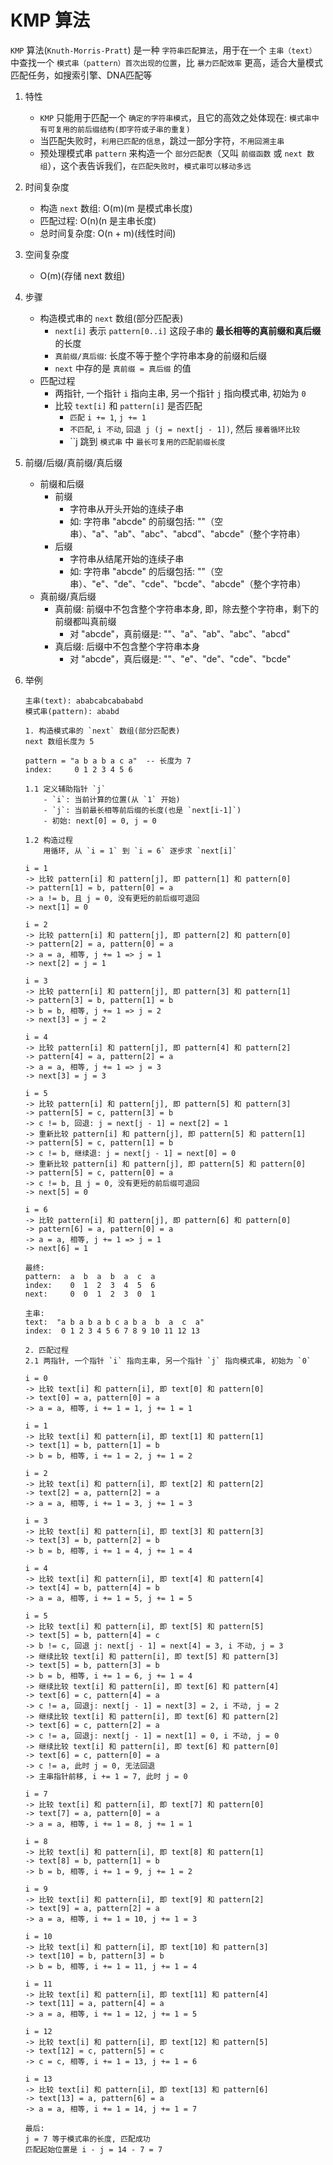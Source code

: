 # KMP 算法
  `KMP` 算法(`Knuth-Morris-Pratt`) 是一种 `字符串匹配算法`，用于在一个 `主串（text）` 中查找一个 `模式串（pattern）首次出现的位置`，比 `暴力匹配效率` 更高，适合大量模式匹配任务，如搜索引擎、DNA匹配等
  
1. 特性
   - `KMP` 只能用于匹配一个 `确定的字符串模式`，且它的高效之处体现在: `模式串中有可复用的前后缀结构(即字符或子串的重复)`
   - 当匹配失败时，`利用已匹配的信息`，跳过一部分字符，`不用回溯主串`
   - 预处理模式串 `pattern` 来构造一个 `部分匹配表`（又叫 `前缀函数` 或 `next 数组`），这个表告诉我们，`在匹配失败时`，`模式串可以移动多远`

2. 时间复杂度
   - 构造 `next` 数组: O(m)(m 是模式串长度)
   - 匹配过程: O(n)(n 是主串长度)
   - 总时间复杂度: O(n + m)(线性时间)
   
3. 空间复杂度
   - O(m)(存储 next 数组)

4. 步骤
   - 构造模式串的 `next` 数组(部分匹配表)
     - `next[i]` 表示 `pattern[0..i]` 这段子串的 **最长相等的真前缀和真后缀** 的长度
     - `真前缀/真后缀`: 长度不等于整个字符串本身的前缀和后缀
     - `next` 中存的是 `真前缀 = 真后缀` 的值
   - 匹配过程
     - 两指针, 一个指针 `i` 指向主串, 另一个指针 `j` 指向模式串, 初始为 `0`
     - 比较 `text[i]` 和 `pattern[i]` 是否匹配
       - `匹配` `i += 1`, `j += 1`
       - `不匹配`, `i 不动`, `回退 j (j = next[j - 1])`, 然后 `接着循环比较`
       - ``j 跳到 `模式串` 中 `最长可复用的匹配前缀长度`

5. 前缀/后缀/真前缀/真后缀
   - 前缀和后缀
     - 前缀
       - 字符串从开头开始的连续子串
       - 如: 字符串 "abcde" 的前缀包括: ""（空串）、"a"、"ab"、"abc"、"abcd"、"abcde"（整个字符串）
     - 后缀
       - 字符串从结尾开始的连续子串
       - 如: 字符串 "abcde" 的后缀包括: ""（空串）、"e"、"de"、"cde"、"bcde"、"abcde"（整个字符串）
   - 真前缀/真后缀
     - 真前缀: 前缀中不包含整个字符串本身, 即，除去整个字符串，剩下的前缀都叫真前缀
       - 对 "abcde"，真前缀是: ""、"a"、"ab"、"abc"、"abcd"
     - 真后缀: 后缀中不包含整个字符串本身
       - 对 "abcde"，真后缀是: ""、"e"、"de"、"cde"、"bcde"

6. 举例
   ```text
   主串(text): ababcabcabababd
   模式串(pattern): ababd
   
   1. 构造模式串的 `next` 数组(部分匹配表)
   next 数组长度为 5
   
   pattern = "a b a b a c a"  -- 长度为 7
   index:     0 1 2 3 4 5 6
   
   1.1 定义辅助指针 `j`
       - `i`: 当前计算的位置(从 `1` 开始)
       - `j`: 当前最长相等前后缀的长度(也是 `next[i-1]`)
       - 初始: next[0] = 0, j = 0
   
   1.2 构造过程
       用循环, 从 `i = 1` 到 `i = 6` 逐步求 `next[i]`
     
   i = 1
   -> 比较 pattern[i] 和 pattern[j], 即 pattern[1] 和 pattern[0]
   -> pattern[1] = b, pattern[0] = a
   -> a != b, 且 j = 0, 没有更短的前后缀可退回
   -> next[1] = 0
   
   i = 2
   -> 比较 pattern[i] 和 pattern[j], 即 pattern[2] 和 pattern[0] 
   -> pattern[2] = a, pattern[0] = a
   -> a = a, 相等, j += 1 => j = 1
   -> next[2] = j = 1
   
   i = 3
   -> 比较 pattern[i] 和 pattern[j], 即 pattern[3] 和 pattern[1]     
   -> pattern[3] = b, pattern[1] = b
   -> b = b, 相等, j += 1 => j = 2
   -> next[3] = j = 2
   
   i = 4
   -> 比较 pattern[i] 和 pattern[j], 即 pattern[4] 和 pattern[2]    
   -> pattern[4] = a, pattern[2] = a
   -> a = a, 相等, j += 1 => j = 3
   -> next[3] = j = 3
   
   i = 5
   -> 比较 pattern[i] 和 pattern[j], 即 pattern[5] 和 pattern[3]    
   -> pattern[5] = c, pattern[3] = b
   -> c != b, 回退: j = next[j - 1] = next[2] = 1
   -> 重新比较 pattern[i] 和 pattern[j], 即 pattern[5] 和 pattern[1]    
   -> pattern[5] = c, pattern[1] = b
   -> c != b, 继续退: j = next[j - 1] = next[0] = 0
   -> 重新比较 pattern[i] 和 pattern[j], 即 pattern[5] 和 pattern[0]    
   -> pattern[5] = c, pattern[0] = a
   -> c != b, 且 j = 0, 没有更短的前后缀可退回
   -> next[5] = 0
   
   i = 6
   -> 比较 pattern[i] 和 pattern[j], 即 pattern[6] 和 pattern[0]   
   -> pattern[6] = a, pattern[0] = a
   -> a = a, 相等, j += 1 => j = 1
   -> next[6] = 1
   
   最终:
   pattern:  a  b  a  b  a  c  a
   index:    0  1  2  3  4  5  6
   next:     0  0  1  2  3  0  1
   
   主串:
   text:  "a b a b a b c a b a  b  a  c  a"
   index:  0 1 2 3 4 5 6 7 8 9 10 11 12 13

   2. 匹配过程
   2.1 两指针, 一个指针 `i` 指向主串, 另一个指针 `j` 指向模式串, 初始为 `0`
  
   i = 0
   -> 比较 text[i] 和 pattern[i], 即 text[0] 和 pattern[0]
   -> text[0] = a, pattern[0] = a
   -> a = a, 相等, i += 1 = 1, j += 1 = 1
   
   i = 1
   -> 比较 text[i] 和 pattern[i], 即 text[1] 和 pattern[1]  
   -> text[1] = b, pattern[1] = b
   -> b = b, 相等, i += 1 = 2, j += 1 = 2
   
   i = 2
   -> 比较 text[i] 和 pattern[i], 即 text[2] 和 pattern[2]  
   -> text[2] = a, pattern[2] = a
   -> a = a, 相等, i += 1 = 3, j += 1 = 3
   
   i = 3
   -> 比较 text[i] 和 pattern[i], 即 text[3] 和 pattern[3]  
   -> text[3] = b, pattern[2] = b
   -> b = b, 相等, i += 1 = 4, j += 1 = 4
   
   i = 4
   -> 比较 text[i] 和 pattern[i], 即 text[4] 和 pattern[4]  
   -> text[4] = b, pattern[4] = b
   -> a = a, 相等, i += 1 = 5, j += 1 = 5
   
   i = 5
   -> 比较 text[i] 和 pattern[i], 即 text[5] 和 pattern[5]  
   -> text[5] = b, pattern[4] = c  
   -> b != c, 回退 j: next[j - 1] = next[4] = 3, i 不动, j = 3
   -> 继续比较 text[i] 和 pattern[i], 即 text[5] 和 pattern[3] 
   -> text[5] = b, pattern[3] = b 
   -> b = b, 相等, i += 1 = 6, j += 1 = 4
   -> 继续比较 text[i] 和 pattern[i], 即 text[6] 和 pattern[4]  
   -> text[6] = c, pattern[4] = a
   -> c != a, 回退j: next[j - 1] = next[3] = 2, i 不动, j = 2
   -> 继续比较 text[i] 和 pattern[i], 即 text[6] 和 pattern[2]
   -> text[6] = c, pattern[2] = a
   -> c != a, 回退j: next[j - 1] = next[1] = 0, i 不动, j = 0
   -> 继续比较 text[i] 和 pattern[i], 即 text[6] 和 pattern[0]  
   -> text[6] = c, pattern[0] = a  
   -> c != a, 此时 j = 0, 无法回退
   -> 主串指针前移, i += 1 = 7, 此时 j = 0
     
   i = 7
   -> 比较 text[i] 和 pattern[i], 即 text[7] 和 pattern[0]  
   -> text[7] = a, pattern[0] = a  
   -> a = a, 相等, i += 1 = 8, j += 1 = 1
   
   i = 8
   -> 比较 text[i] 和 pattern[i], 即 text[8] 和 pattern[1] 
   -> text[8] = b, pattern[1] = b  
   -> b = b, 相等, i += 1 = 9, j += 1 = 2
   
   i = 9
   -> 比较 text[i] 和 pattern[i], 即 text[9] 和 pattern[2]  
   -> text[9] = a, pattern[2] = a
   -> a = a, 相等, i += 1 = 10, j += 1 = 3
   
   i = 10
   -> 比较 text[i] 和 pattern[i], 即 text[10] 和 pattern[3]  
   -> text[10] = b, pattern[3] = b
   -> b = b, 相等, i += 1 = 11, j += 1 = 4
   
   i = 11
   -> 比较 text[i] 和 pattern[i], 即 text[11] 和 pattern[4]  
   -> text[11] = a, pattern[4] = a 
   -> a = a, 相等, i += 1 = 12, j += 1 = 5
   
   i = 12
   -> 比较 text[i] 和 pattern[i], 即 text[12] 和 pattern[5]  
   -> text[12] = c, pattern[5] = c 
   -> c = c, 相等, i += 1 = 13, j += 1 = 6
   
   i = 13
   -> 比较 text[i] 和 pattern[i], 即 text[13] 和 pattern[6]  
   -> text[13] = a, pattern[6] = a 
   -> a = a, 相等, i += 1 = 14, j += 1 = 7
   
   最后:
   j = 7 等于模式串的长度, 匹配成功
   匹配起始位置是 i - j = 14 - 7 = 7
   ```